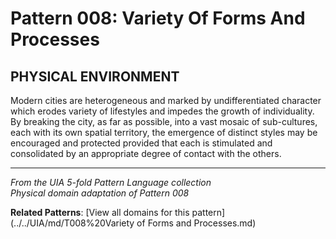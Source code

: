 # Pattern 008: Variety Of Forms And Processes

## PHYSICAL ENVIRONMENT

Modern cities are heterogeneous and marked by undifferentiated character which erodes variety of lifestyles and impedes the growth of individuality. By breaking the city, as far as possible, into a vast mosaic of sub-cultures, each with its own spatial territory, the emergence of distinct styles may be encouraged and protected provided that each is stimulated and consolidated by an appropriate degree of contact with the others.

---

*From the UIA 5-fold Pattern Language collection*  
*Physical domain adaptation of Pattern 008*

**Related Patterns**: [View all domains for this pattern](../../UIA/md/T008%20Variety of Forms and Processes.md)
